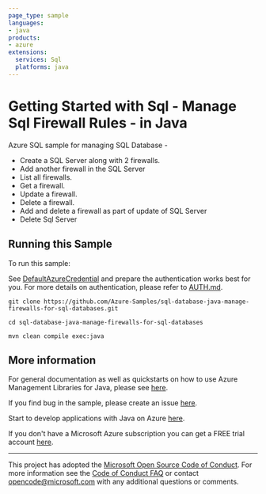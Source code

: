 ```yaml
---
page_type: sample
languages:
- java
products:
- azure
extensions:
  services: Sql
  platforms: java
---
```


# Getting Started with Sql - Manage Sql Firewall Rules - in Java #


  Azure SQL sample for managing SQL Database -
   - Create a SQL Server along with 2 firewalls.
   - Add another firewall in the SQL Server
   - List all firewalls.
   - Get a firewall.
   - Update a firewall.
   - Delete a firewall.
   - Add and delete a firewall as part of update of SQL Server
   - Delete Sql Server
 

## Running this Sample ##

To run this sample:

See [DefaultAzureCredential](https://github.com/Azure/azure-sdk-for-java/tree/main/sdk/identity/azure-identity#defaultazurecredential) and prepare the authentication works best for you. For more details on authentication, please refer to [AUTH.md](https://github.com/Azure/azure-sdk-for-java/blob/main/sdk/resourcemanager/docs/AUTH.md).

    git clone https://github.com/Azure-Samples/sql-database-java-manage-firewalls-for-sql-databases.git

    cd sql-database-java-manage-firewalls-for-sql-databases

    mvn clean compile exec:java

## More information ##

For general documentation as well as quickstarts on how to use Azure Management Libraries for Java, please see [here](https://aka.ms/azsdk/java/mgmt).

If you find bug in the sample, please create an issue [here](https://github.com/Azure/azure-sdk-for-java/issues).

Start to develop applications with Java on Azure [here](http://azure.com/java).

If you don't have a Microsoft Azure subscription you can get a FREE trial account [here](http://go.microsoft.com/fwlink/?LinkId=330212).

---

This project has adopted the [Microsoft Open Source Code of Conduct](https://opensource.microsoft.com/codeofconduct/). For more information see the [Code of Conduct FAQ](https://opensource.microsoft.com/codeofconduct/faq/) or contact [opencode@microsoft.com](mailto:opencode@microsoft.com) with any additional questions or comments.
